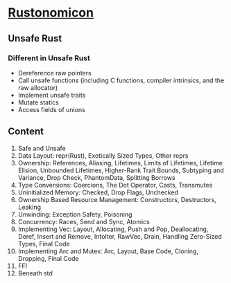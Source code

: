 # [Rustonomicon](https://doc.rust-lang.org/stable/nomicon/)

## Unsafe Rust

### Different in Unsafe Rust

- Dereference raw pointers
- Call unsafe functions (including C functions, compiler intrinsics, and the raw allocator)
- Implement unsafe traits
- Mutate statics
- Access fields of unions

## Content

1. Safe and Unsafe
2. Data Layout: repr(Rust), Exotically Sized Types, Other reprs
3. Ownership: References, Aliasing, Lifetimes, Limits of Lifetimes, Lifetime Elision, Unbounded Lifetimes, Higher-Rank Trait Bounds, Subtyping and Variance, Drop Check, PhantomData, Splitting Borrows
4. Type Conversions: Coercions, The Dot Operator, Casts, Transmutes
5. Uninitialized Memory: Checked, Drop Flags, Unchecked
6. Ownership Based Resource Management: Constructors, Destructors, Leaking
7. Unwinding: Exception Safety, Poisoning
8. Concurrency: Races, Send and Sync, Atomics
9. Implementing Vec: Layout, Allocating, Push and Pop, Deallocating, Deref, Insert and Remove, IntoIter, RawVec, Drain, Handling Zero-Sized Types, Final Code
10. Implementing Arc and Mutex: Arc, Layout, Base Code, Cloning, Dropping, Final Code
11. FFI
12. Beneath std

